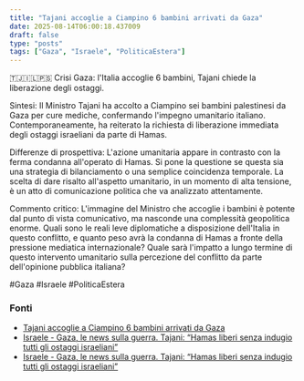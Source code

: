 ```yaml
---
title: "Tajani accoglie a Ciampino 6 bambini arrivati da Gaza"
date: 2025-08-14T06:00:18.437009
draft: false
type: "posts"
tags: ["Gaza", "Israele", "PoliticaEstera"]
---
```


🇹🇯🇮🇱🇵🇸 Crisi Gaza: l'Italia accoglie 6 bambini, Tajani chiede la liberazione degli ostaggi.

Sintesi:  Il Ministro Tajani ha accolto a Ciampino sei bambini palestinesi da Gaza per cure mediche,  confermando l'impegno umanitario italiano. Contemporaneamente, ha reiterato la richiesta di liberazione immediata degli ostaggi israeliani da parte di Hamas.

Differenze di prospettiva:  L'azione umanitaria appare in contrasto con la ferma condanna all'operato di Hamas.  Si pone la questione se questa sia una strategia di bilanciamento o una semplice coincidenza temporale.  La scelta di dare risalto all'aspetto umanitario, in un momento di alta tensione, è un atto di comunicazione politica che va analizzato attentamente.

Commento critico:  L'immagine del Ministro che accoglie i bambini è potente dal punto di vista comunicativo, ma nasconde una complessità geopolitica enorme.  Quali sono le reali leve diplomatiche a disposizione dell'Italia in questo conflitto, e quanto peso avrà la condanna di Hamas a fronte della pressione mediatica internazionale?  Quale sarà l'impatto a lungo termine di questo intervento umanitario sulla percezione del conflitto da parte dell'opinione pubblica italiana?

#Gaza #Israele #PoliticaEstera


### Fonti
- [Tajani accoglie a Ciampino 6 bambini arrivati da Gaza](https://www.ansa.it/sito/notizie/topnews/2025/08/14/tajani-accoglie-a-ciampino-6-bambini-arrivati-da-gaza_fbb4b29f-80aa-4334-90c8-91f86ed9b9d7.html)
- [Israele - Gaza, le news sulla guerra. Tajani: “Hamas liberi senza indugio tutti gli ostaggi israeliani”](https://www.repubblica.it/esteri/2025/08/14/diretta/israele_gaza_hamas_guerra_news_oggi_diretta-424788344/)
- [Israele - Gaza, le news sulla guerra. Tajani: “Hamas liberi senza indugio tutti gli ostaggi israeliani”](https://www.repubblica.it/esteri/2025/08/14/diretta/israele_gaza_hamas_guerra_news_oggi_diretta-424788344/)
